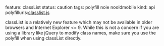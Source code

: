 feature: classList
status: caution
tags: polyfill noie nooldmobile
kind: api
polyfillurls:[classlist.js](https://github.com/eligrey/classList.js)

classList is a relatively new feature which may not be available in older browsers and Internet Explorer <= 9. While this is not a concern if you are using a library like jQuery to modify class names, make sure you use the polyfill when using classList directly.
